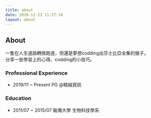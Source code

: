 ```yaml
---
title: about
date: 2020-12-23 11:27:34
layout: about
---
```


## About
一隻在人生道路轉換跑道，但還是夢想codding出莎士比亞全集的猴子。
<br/>
分享一些學習上的心得、codding的小技巧。
 <!-- more -->

### Professional Experience
- 2019/11 ~ Present  PG @精誠資訊
 <!-- more -->

### Education
- 2011/07 ~ 2015/07 銘傳大學 生物科技學系
 <!-- more -->
